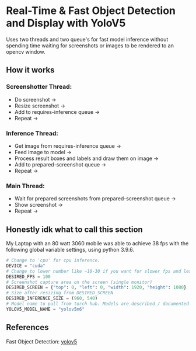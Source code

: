 # Real-Time & Fast Object Detection and Display with YoloV5

Uses two threads and two queue's for fast model inference without spending time waiting for screenshots or images to be rendered to an opencv window.

## How it works

### Screenshotter Thread: 
+ Do screenshot -> 
+ Resize screenshot ->  
+ Add to requires-inference queue -> 
+ Repeat ->
### Inference Thread: 
+ Get image from requires-inference queue -> 
+ Feed image to model -> 
+ Process result boxes and labels and draw them on image -> 
+ Add to prepared-screenshot queue -> 
+ Repeat ->
### Main Thread: 
+ Wait for prepared screenshots from prepared-screenshot queue -> 
+ Show screenshot -> 
+ Repeat ->

## Honestly idk what to call this section

My Laptop with an 80 watt 3060 mobile was able to achieve 38 fps with the following global variable settings, using python 3.9.6.
```py
# Change to 'cpu' for cpu inference.
DEVICE = "cuda"  
# Change to lower number like ~10-30 if you want for slower fps and less cpu / gpu usage.
DESIRED_FPS = 100  
# Screenshot capture area on the screen (single monitor)
DESIRED_SCREEN = {"top": 0, "left": 0, "width": 1920, "height": 1080} 
# Size after resizing from DESIRED_SCREEN
DESIRED_INFERENCE_SIZE = (960, 540)
# Model name to pull from torch hub. Models are described / documented on this page: https://github.com/ultralytics/yolov5
YOLOV5_MODEL_NAME = "yolov5m6"
```

## References

Fast Object Detection: [yolov5](https://github.com/ultralytics/yolov5)
